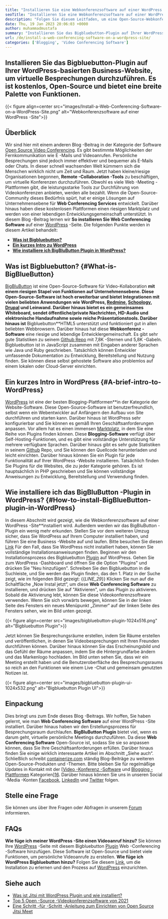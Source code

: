 ```yaml
---
title: "Installieren Sie eine Webkonferenzsoftware auf einer WordPress -Site" 
seoTitle: "Installieren Sie eine Webkonferenzsoftware auf einer WordPress -Site" 
description: "Folgen Sie diesem Leitfaden, um eine Open-Source-Webkonferenz-Software Bigbluebutton zu erhalten. Lassen Sie uns untersuchen, wie Sie das BigBluebutton -Plugin auf WordPress installieren." 
date: Thu, 19 Jan 2023 20:06:03 +0000
author: muhammadmustafa
summary: "Installieren Sie das Bigbluebutton-Plugin auf Ihrer WordPress-basierten Business-Website, um virtuelle Besprechungen durchzuführen. Es ist kostenlos, Open-Source und bietet eine breite Palette von Funktionen." 
url: /de/install-a-web-conferencing-software-on-a-wordpress-site/
categories: ['Blogging', 'Video Conferencing Software']
---
```


## Installieren Sie das Bigbluebutton-Plugin auf Ihrer WordPress-basierten Business-Website, um virtuelle Besprechungen durchzuführen. Es ist kostenlos, Open-Source und bietet eine breite Palette von Funktionen.

{{< figure align=center src="images/Install-a-Web-Conferencing-Software-on-a-WordPress-Site.png" alt="Webkonferenzsoftware auf einer WordPress -Site">}}


## Überblick
Wir sind hier mit einem anderen Blog -Beitrag in der Kategorie der Software [Open Source Video Conferencing][1]. Es gibt bestimmte Möglichkeiten der Fernkommunikation wie E -Mails und Videoanrufen. Persönliche Besprechungen sind jedoch immer effektiver und bequemer als E-Mails oder Chats. In dieser schnell wachsenden Welt kümmern sich die Menschen wirklich nicht um Zeit und Raum. Jetzt haben kleine/riesige Organisationen begonnen,  **Remote -Collaboration -Tools** zu beschäftigen, um virtuelle Konferenzen durchzuführen. Obwohl es viele Web -Meeting -Plattformen gibt, die leistungsstarke Tools zur Durchführung von Videokonferenzen anbieten, werden alle bezahlt. Wenn die Open-Source-Community dieses Bedürfnis spürt, hat er einige Lösungen auf Unternehmensebene für  **Web Conferencing Services**  entwickelt. Darüber hinaus haben diese kostenlosen Plattformen einen riesigen Marktplatz und werden von einer lebendigen Entwicklungsgemeinschaft unterstützt. In diesem Blog -Beitrag lernen wir **So installieren Sie Web Conferencing Software**  auf einer [WordPress][2] -Seite.
Die folgenden Punkte werden in diesem Artikel behandelt:
* [  **Was ist Bigbluebutton?**  ][3]
* [  **Ein kurzes Intro zu WordPress**  ][4]
*  **[Wie installiere ich BigBluButton Plugin in WordPress?][5]**  

##  **Was ist Bigbluebutton?**  {#What-is-BigBlueButton}

[BigBluButton][6] ist eine Open-Source-Software für Video-Kollaboration  **mit einem riesigen Stapel von Funktionen auf Unternehmensebene. Diese Open-Source-Software ist hoch erweiterbar und bietet Integrationen mit vielen beliebten Anwendungen wie WordPress, [Redmine][7], [Schoology][8], [Drupal][9] und Leinwand. Darüber hinaus bietet es ein gemeinsames Whiteboard, sendet öffentliche/private Nachrichten, HD-Audio und elektronische Handaufnahme sowie reiche Präsentationstools. Darüber hinaus ist**  Bigbluebutton**HTML5 unterstützt und funktioniert gut in allen beliebten Webbrowsern.
Darüber hinaus hat diese  **Webkonferenz -Software**  eine riesige und lebendige Entwicklergemeinschaft. Es gibt sehr gute Statistiken zu seinem [Github Repo][10] mit 7,8K -Sternen und 5,8K -Gabeln. Bigbluebutton ist in JavaScript zusammen mit Eingaben anderer Sprachen wie Java und Ruby geschrieben. Tatsächlich können Entwickler umfassende Dokumentation zu Entwicklung, Bereitstellung und Nutzung finden. Sie können diese selbst gehostete Software also problemlos auf einem lokalen oder Cloud-Server einrichten.

##  **Ein kurzes Intro in WordPress**  {#A-brief-intro-to-WordPress}

[WordPress][2] ist eine der besten Blogging-Plattformen**in der Kategorie der Website-Software. Diese Open-Source-Software ist benutzerfreundlich, selbst wenn ein Webentwickler auf Anfängern den Aufbau von Site durchführen und starten kann. Darüber hinaus ist WordPress sehr konfigurierbar und Sie können es gemäß Ihren Geschäftsanforderungen anpassen. Vor allem hat es einen immensen [Marktplatz][11], in dem Sie eine Reihe von Plugins finden können.
Diese  **Blogging-Software**  verfügt über Self-Hosting-Funktionen, und es gibt eine vollständige Unterstützung für mehrere verfügbare Sprachen. Darüber hinaus gibt es sehr gute Statistiken in seinem [Github][12] Repo, und Sie können den Quellcode herunterladen und leicht einrichten. Darüber hinaus können Sie ein Plugin für jede Funktionalität auf Ihrer WordPress -Website installieren. Tatsächlich finden Sie Plugins für die Websites, die zu jeder Kategorie gehören. Es ist hauptsächlich in PHP geschrieben und Sie können vollständige Anweisungen zu Entwicklung, Bereitstellung und Verwendung finden.

##  **Wie installiere ich das BigBluButton -Plugin in WordPress?**  {#How-to-install-BigBlueButton-plugin-in-WordPress}

In diesem Abschnitt wird gezeigt, wie die Webkonferenzsoftware auf einer WordPress -Site**installiert wird. Außerdem werden wir das BigBluButton -Plugin ein wenig mehr erkunden. Stellen Sie vor dem weiteren Umzug sicher, dass Sie WordPress auf Ihrem Computer installiert haben, und führen Sie eine Business -Website auf und laufen.
Bitte besuchen Sie diesen [Link][2] Für den Fall, dass Sie WordPress nicht installiert haben, können Sie vollständige Installationsanweisungen finden.
Beginnen wir den Installationsprozess des Bigbluebutton [Plugin][13] auf WordPress.
Gehen Sie zum WordPress -Dashboard und öffnen Sie die Option "Plugins" und drücken Sie "Neu hinzufügen". Schreiben Sie den Bigbluebutton in die Suchleiste, und Sie werden das Plugin finden, das den 1. Platz in der Suche zeigt, wie im folgenden Bild gezeigt:
{{_LINE_29_}}
Klicken Sie nun auf die Schaltfläche „Now Instal jetzt“, um diese  **Web Conferencing Software**  zu installieren, und drücken Sie auf "Aktivieren", um das Plugin zu aktivieren. Sobald die Aktivierung lebt, können Sie diese Videokonferenzsoftware verwenden. Wenn Sie sich vorwärts bewegen, können Sie in der linken Seite des Fensters ein neues Menüpunkt „Zimmer“ auf der linken Seite des Fensters sehen, wie im Bild unten gezeigt.

{{< figure align=center src="images/bigbluebutton-plugin-1024x516.png" alt="Bigbluebutton Plugin">}}

Jetzt können Sie Besprechungsräume erstellen, indem Sie Räume erstellen und veröffentlichen, in denen Sie Videobesprechungen mit Ihren Freunden durchführen können. Darüber hinaus können Sie das Erscheinungsbild und das Gefühl der Räume anpassen, indem Sie die Hintergrundfarbe ändern und das Markenlogo hochladen. Im Bild unten sehen Sie, dass wir ein Meeting erstellt haben und die Benutzeroberfläche des Besprechungsraums so reich an den Funktionen wie einem Live -Chat und gemeinsam genutzten Notizen ist.

{{< figure align=center src="images/bigbluebutton-plugin-ui-1024x532.png" alt="Bigbluebutton Plugin UI">}}


## Einpackung
Dies bringt uns zum Ende dieses Blog -Beitrags. Wir hoffen, Sie haben gelernt, wie man  **Web Conferencing Software** auf einer WordPress -Site installiert. Darüber hinaus haben wir den Erstellungsprozess für Besprechungsraum durchlaufen.  **BigBluButton Plugin**  bietet viel, wenn es darum geht, virtuelle persönliche Meetings durchzuführen. Da diese **Web Conferencing Software**  Open-Source ist, sodass Sie sie so anpassen können, dass Sie Ihre Geschäftsanforderungen erfüllen. Darüber hinaus finden Sie einige wirklich interessante Artikel im Abschnitt „Siehe auch“.
Schließlich schreibt [containerize.com][14] ständig Blog-Beiträge zu weiteren Open-Source-Produkten und -Themen. Bitte bleiben Sie für regelmäßige Updates in Kontakt mit der [[Video -Konferenz -Software][1] und [Blogging -Plattformen][15] Kategorien][16]. Darüber hinaus können Sie uns in unseren Social -Media -Konten [Facebook][17], [LinkedIn][18] und [Twitter][19] folgen.

## Stelle eine Frage
Sie können uns über Ihre Fragen oder Abfragen in unserem [Forum][20] informieren.

## FAQs
 **Wie füge ich meiner WordPress -Site einen Videoanruf hinzu?** 
Sie können Ihre [WordPress][2] -Seite mit diesem Bigbluebutton [Plugin][13] Web -Conferencing -Software hinzufügen. Diese Software ist Open-Source und bietet viele Funktionen, um persönliche Videoanrufe zu erstellen.
 **Wie füge ich WordPress Bigbluebutton hinzu?** 
Folgen Sie diesem [Link][5], um die Installation zu erlernen und den Prozess auf [WordPress][2] einzurichten.

## Siehe auch
  * [Was ist Jitsi mit WordPress Plugin und wie installiert?][21]
  * [Top 5 Open -Source -Videokonferenzsoftware von 2021][22]
  * [Eine Schritt -für -Schritt -Anleitung zum Einrichten von Open Source Jitsi Meet][23]



 [1]: https://products.containerize.com/video-conferencing/
 [2]: https://products.containerize.com/blogging/wordpress/
 [3]: #What-is-BigBlueButton
 [4]: #A-brief-intro-to-WordPress
 [5]: #How-to-install-BigBlueButton-plugin-in-WordPress
 [6]: https://products.containerize.com/video-conferencing/bigbluebutton/
 [7]: https://products.containerize.com/project-management/redmine/
 [8]: https://app.schoology.com/login
 [9]: https://products.containerize.com/content-management/drupal/
 [10]: https://github.com/bigbluebutton/bigbluebutton
 [11]: https://wordpress.org/plugins/
 [12]: https://github.com/WordPress/WordPress
 [13]: https://wordpress.org/plugins/video-conferencing-with-bbb/
 [14]: https://www.containerize.com/
 [15]: https://products.containerize.com/blogging/
 [16]: https://products.containerize.com/social-network-platforms/
 [17]: https://web.facebook.com/containerize
 [18]: https://www.linkedin.com/company/containerize/
 [19]: https://twitter.com/containerize_co
 [20]: https://forum.containerize.com/
 [21]: https://blog.containerize.com/blogging/what-is-jitsi-meet-wordpress-plugin-and-how-to-install-it/
 [22]: https://blog.containerize.com/video-conferencing-software/top-5-open-source-video-conferencing-software-of-2021/
 [23]: https://blog.containerize.com/video-conferencing-software/how-to-set-up-open-source-jitsi-meet/
